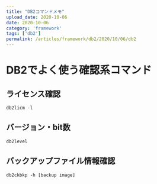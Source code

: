 ```yaml
---
title: "DB2コマンドメモ"
upload_date: 2020-10-06
date: 2020-10-06
category: 'framework'
tags: ['db2']
permalink: /articles/framework/db2/2020/10/06/db2
---
```


# DB2でよく使う確認系コマンド
## ライセンス確認
```
db2licm -l
```

## バージョン・bit数
```
db2level
```

## バックアップファイル情報確認
```
db2ckbkp -h [backup image]
```